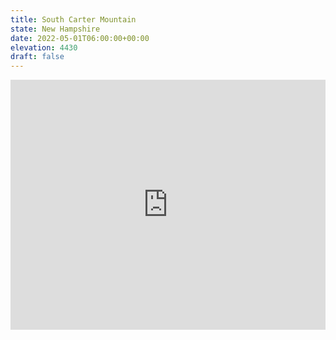 ```yaml
---
title: South Carter Mountain 
state: New Hampshire
date: 2022-05-01T06:00:00+00:00
elevation: 4430
draft: false
---
```

<iframe class="alltrails" src="https://www.alltrails.com/widget/trail/us/new-hampshire/mount-lethe-and-carter-mountain-loop?u=i&sh=q5vqbr" width="100%" height="400" frameborder="0" scrolling="no" marginheight="0" marginwidth="0" title="AllTrails: Trail Guides and Maps for Hiking, Camping, and Running"></iframe>
